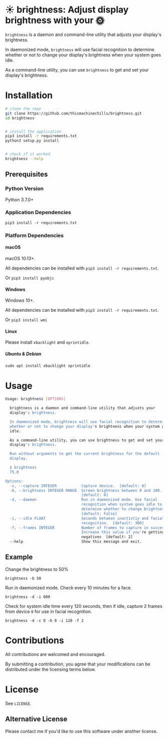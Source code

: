 # ☀ brightness: Adjust display brightness with your 🌞

`brightness` is a daemon and command-line utility that adjusts your display's brightness.

In daemonized mode, `brightness` will use facial recognition to determine whether or not to change your display's brightness when your system goes idle.

As a command-line utility, you can use `brightness` to get and set your display's brightness.

# Installation

```bash
# clone the repo
git clone https://github.com/thismachinechills/brightness.git
cd brightness


# install the application
pip3 install -r requirements.txt
python3 setup.py install


# check if it worked
brightness --help
```


## Prerequisites

### Python Version
Python 3.7.0+


### Application Dependencies
`pip3 install -r requirements.txt`


### Platform Dependencies

#### macOS

macOS 10.13+. 

All dependencies can be installed with `pip3 install -r requirements.txt`.

Or
`pip3 install pyobjc`

#### Windows
Windows 10+. 

All dependencies can be installed with `pip3 install -r requirements.txt`.

Or `pip3 install wmi`

#### Linux
Please install `xbacklight` and `xprintidle`.

##### Ubuntu & Debian
`sudo apt install xbacklight xprintidle`


# Usage

```bash
Usage: brightness [OPTIONS]

  brightness is a daemon and command-line utility that adjusts your
  display's brightness.

  In daemonized mode, brightness will use facial recognition to determine
  whether or not to change your display's brightness when your system goes
  idle.

  As a command-line utility, you can use brightness to get and set your
  display's brightness.

  Run without arguments to get the current brightness for the default
  display.

  $ brightness
  75.0

Options:
  -c, --capture INTEGER           Capture device.  [default: 0]
  -b, --brightness INTEGER RANGE  Screen brightness between 0 and 100.
                                  [default: 0]
  -d, --daemon                    Run in daemonized mode. Use facial
                                  recognition when system goes idle to
                                  determine whether to change brightness.
                                  [default: False]
  -i, --idle FLOAT                Seconds between inactivtiy and facial
                                  recognition.  [default: 300]
  -f, --frames INTEGER            Number of frames to capture in succession.
                                  Increase this value if you're getting false
                                  negatives  [default: 2]
  --help                          Show this message and exit.
```

## Example

Change the brightness to 50%

`brightness -b 50`

Run in daemonized mode. Check every 10 minutes for a face.

`brightness -d -i 600`

Check for system idle time every 120 seconds, then if idle, capture 2 frames from device `0` for use in facial recognition.

`brightness -d -c 0 -b 0 -i 120 -f 2`




# Contributions
All contributions are welcomed and encouraged. 

By submitting a contribution, you agree that your modifications can be distributed under the licensing terms below.

# License
See `LICENSE`.
 
## Alternative License
Please contact me if you'd like to use this software under another license.
